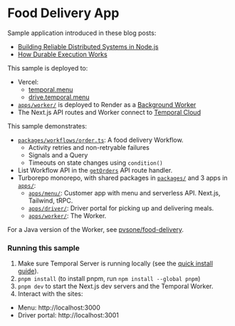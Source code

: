 # Food Delivery App

Sample application introduced in these blog posts:

- [Building Reliable Distributed Systems in Node.js](https://temporal.io/blog/building-reliable-distributed-systems-in-node)
- [How Durable Execution Works](https://temporal.io/blog/building-reliable-distributed-systems-in-node-js-part-2)

This sample is deployed to:

- Vercel:
  - [temporal.menu](https://temporal.menu/)
  - [drive.temporal.menu](https://drive.temporal.menu/)
- [`apps/worker/`](./apps/worker) is deployed to Render as a [Background Worker](https://render.com/docs/background-workers)
- The Next.js API routes and Worker connect to [Temporal Cloud](https://temporal.io/cloud)

This sample demonstrates:

- [`packages/workflows/order.ts`](./packages/workflows/order.ts): A food delivery Workflow.
  - Activity retries and non-retryable failures
  - Signals and a Query
  - Timeouts on state changes using `condition()`
- List Workflow API in the [`getOrders`](./apps/driver/pages/api/%5Btrpc%5D.ts) API route handler.
- Turborepo monorepo, with shared packages in [`packages/`](./packages) and 3 apps in [`apps/`](./apps):
  - [`apps/menu/`](./apps/menu): Customer app with menu and serverless API. Next.js, Tailwind, tRPC.
  - [`apps/driver/`](./apps/driver): Driver portal for picking up and delivering meals.
  - [`apps/worker/`](./apps/worker): The Worker.

For a Java version of the Worker, see [pvsone/food-delivery](https://github.com/pvsone/food-delivery).

### Running this sample

1. Make sure Temporal Server is running locally (see the [quick install guide](https://docs.temporal.io/server/quick-install/)).
1. `pnpm install` (to install pnpm, run `npm install --global pnpm`)
1. `pnpm dev` to start the Next.js dev servers and the Temporal Worker.
1. Interact with the sites:

- Menu: http://localhost:3000
- Driver portal: http://localhost:3001
